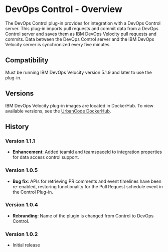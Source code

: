 
# DevOps Control - Overview

The DevOps Control plug-in provides for integration with a DevOps Control server. This plug-in imports pull requests and commit data from a DevOps Control server and saves them as IBM DevOps Velocity pull requests and commits. Data between the DevOps Control server and the IBM DevOps Velocity server is synchronized every five minutes.

## Compatibility

Must be running IBM DevOps Velocity version 5.1.9 and later to use the plug-in.

## Versions

IBM DevOps Velocity plug-in images are located in DockerHub. To view available versions, see the [UrbanCode DockerHub](https://hub.docker.com/r/urbancode/ucv-ext-control/tags).

## History

### Version 1.1.1

* **Enhancement**: Added teamId and teamspaceId to integration properties for data access control support.

### Version 1.0.5

* **Bug fix**: APIs for retrieving PR comments and event timelines have been re-enabled, restoring functionality for the Pull Request schedule event in the Control Plug-in.

### Version 1.0.4

* **Rebranding**: Name of the plugin is changed from Control to DevOps Control.

### Version 1.0.2

* Initial release
